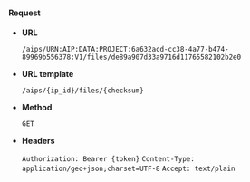 #### Request

* **URL**

  `/aips/URN:AIP:DATA:PROJECT:6a632acd-cc38-4a77-b474-89969b556378:V1/files/de89a907d33a9716d11765582102b2e0`

* **URL template**

  `/aips/{ip_id}/files/{checksum}`

* **Method**

  `GET`

* **Headers**

  `Authorization: Bearer {token}`
  `Content-Type: application/geo+json;charset=UTF-8`
  `Accept: text/plain`

